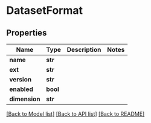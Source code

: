 # DatasetFormat

## Properties
Name | Type | Description | Notes
------------ | ------------- | ------------- | -------------
**name** | **str** |  |
**ext** | **str** |  |
**version** | **str** |  |
**enabled** | **bool** |  |
**dimension** | **str** |  |

[[Back to Model list]](../README.md#documentation-for-models) [[Back to API list]](../README.md#documentation-for-api-endpoints) [[Back to README]](../README.md)
